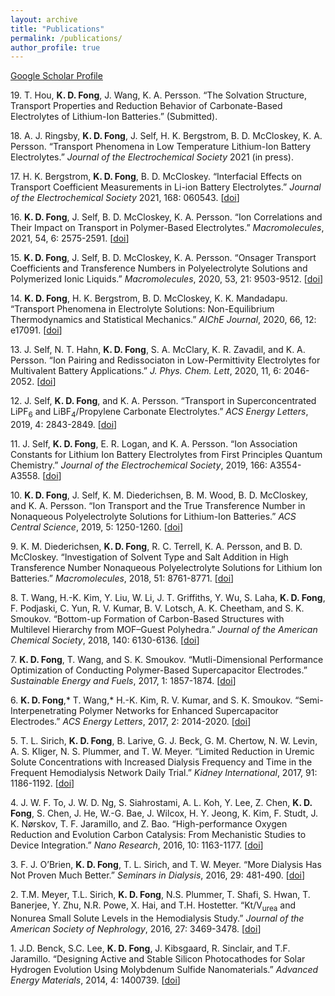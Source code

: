 ```yaml
---
layout: archive
title: "Publications"
permalink: /publications/
author_profile: true
---
```

[Google Scholar Profile](https://scholar.google.com/citations?user=4Yjn1WMAAAAJ&hl=en)

19\. T. Hou, **K. D. Fong**, J. Wang, K. A. Persson. “The Solvation Structure, Transport Properties and Reduction Behavior of Carbonate-Based Electrolytes of Lithium-Ion Batteries.” (Submitted).

18\. A. J. Ringsby, **K. D. Fong**, J. Self, H. K. Bergstrom, B. D. McCloskey, K. A. Persson. “Transport Phenomena in Low Temperature Lithium-Ion Battery Electrolytes.” *Journal of the Electrochemical Society* 2021 (in press). 

17\. H. K. Bergstrom, **K. D. Fong**, B. D. McCloskey. “Interfacial Effects on Transport Coefficient Measurements in Li-ion Battery Electrolytes.” *Journal of the Electrochemical Society* 2021, 168: 060543. [[doi](https://iopscience.iop.org/article/10.1149/1945-7111/ac0994)]

16\. **K. D. Fong**, J. Self, B. D. McCloskey, K. A. Persson. “Ion Correlations and Their Impact on Transport in Polymer-Based Electrolytes.” *Macromolecules*, 2021, 54, 6: 2575-2591. [[doi](https://doi.org/10.1021/acs.macromol.0c02545)]

15\. **K. D. Fong**, J. Self, B. D. McCloskey, K. A. Persson. “Onsager
Transport Coefficients and Transference Numbers in Polyelectrolyte
Solutions and Polymerized Ionic Liquids.” *Macromolecules*, 2020, 53,
21: 9503-9512. [[doi](https://doi.org/10.1021/acs.macromol.0c02001)]

14\. **K. D. Fong**, H. K. Bergstrom, B. D. McCloskey, K. K. Mandadapu.
“Transport Phenomena in Electrolyte Solutions: Non-Equilibrium
Thermodynamics and Statistical Mechanics.” *AIChE Journal*, 2020, 66,
12: e17091. [[doi](https://doi.org/10.1002/aic.17091)]

13\. J. Self, N. T. Hahn, **K. D. Fong**, S. A. McClary, K. R. Zavadil, and
K. A. Persson. “Ion Pairing and Redissociaton in Low-Permittivity
Electrolytes for Multivalent Battery Applications.” *J. Phys. Chem.
Lett*, 2020, 11, 6: 2046-2052. [[doi](https://doi.org/10.1021/acs.jpclett.0c00334)]

12\. J. Self, **K. D. Fong**, and K. A. Persson. “Transport in
Superconcentrated LiPF<sub>6</sub> and LiBF<sub>4</sub>/Propylene Carbonate Electrolytes.”
*ACS Energy Letters*, 2019, 4: 2843-2849. [[doi](https://doi.org/10.1021/acsenergylett.9b02118)]

11\. J. Self, **K. D. Fong**, E. R. Logan, and K. A. Persson. “Ion
Association Constants for Lithium Ion Battery Electrolytes from First
Principles Quantum Chemistry.” *Journal of the Electrochemical Society*,
2019, 166: A3554-A3558. [[doi](https://iopscience.iop.org/article/10.1149/2.1061914jes/meta)]

10\. **K. D. Fong**, J. Self, K. M. Diederichsen, B. M. Wood, B. D.
McCloskey, and K. A. Persson. “Ion Transport and the True Transference
Number in Nonaqueous Polyelectrolyte Solutions for Lithium-Ion
Batteries.” *ACS Central Science*, 2019, 5: 1250-1260. [[doi](https://doi.org/10.1021/acscentsci.9b00406)]

9\. K. M. Diederichsen, **K. D. Fong**, R. C. Terrell, K. A. Persson, and B.
D. McCloskey. “Investigation of Solvent Type and Salt Addition in High
Transference Number Nonaqueous Polyelectrolyte Solutions for Lithium Ion
Batteries.” *Macromolecules*, 2018, 51: 8761-8771. [[doi](https://doi.org/10.1021/acs.macromol.8b01696)]

8\. T. Wang, H.-K. Kim, Y. Liu, W. Li, J. T. Griffiths, Y. Wu, S. Laha, **K.
D. Fong**, F. Podjaski, C. Yun, R. V. Kumar, B. V. Lotsch, A. K.
Cheetham, and S. K. Smoukov. “Bottom-up Formation of Carbon-Based
Structures with Multilevel Hierarchy from MOF–Guest Polyhedra.” *Journal
of the American Chemical Society*, 2018, 140: 6130-6136. [[doi](https://doi.org/10.1021/jacs.8b02411)]

7\. **K. D. Fong**, T. Wang, and S. K. Smoukov. “Mutli-Dimensional
Performance Optimization of Conducting Polymer-Based Supercapacitor
Electrodes.” *Sustainable Energy and Fuels*, 2017, 1: 1857-1874. [[doi](https://pubs.rsc.org/lv/content/articlehtml/2017/se/c7se00339k)]

6\. **K. D. Fong**,\* T. Wang,\* H.-K. Kim, R. V. Kumar, and S. K. Smoukov. “Semi-Interpenetrating Polymer Networks for Enhanced Supercapacitor Electrodes.” *ACS Energy Letters*, 2017, 2: 2014-2020. [[doi](https://doi.org/10.1021/acsenergylett.7b00466)]

5\. T. L. Sirich, **K. D. Fong**, B. Larive, G. J. Beck, G. M. Chertow, N.
W. Levin, A. S. Kliger, N. S. Plummer, and T. W. Meyer. “Limited
Reduction in Uremic Solute Concentrations with Increased Dialysis
Frequency and Time in the Frequent Hemodialysis Network Daily Trial.”
*Kidney International*, 2017, 91: 1186-1192. [[doi](https://www.sciencedirect.com/science/article/pii/S0085253816306482)]

4\. J. W. F. To, J. W. D. Ng, S. Siahrostami, A. L. Koh, Y. Lee, Z. Chen,
**K. D. Fong**, S. Chen, J. He, W.-G. Bae, J. Wilcox, H. Y. Jeong, K.
Kim, F. Studt, J. K. Nørskov, T. F. Jaramillo, and Z. Bao.
“High-performance Oxygen Reduction and Evolution Carbon Catalysis: From
Mechanistic Studies to Device Integration.” *Nano Research*, 2016, 10:
1163-1177. [[doi](https://link.springer.com/article/10.1007/s12274-016-1347-8)]

3\.  F. J. O’Brien, **K. D. Fong**, T. L. Sirich, and T. W. Meyer. “More
Dialysis Has Not Proven Much Better.” *Seminars in Dialysis*, 2016, 29:
481-490. [[doi](https://doi.org/10.1111/sdi.12533)]

2\. T.M. Meyer, T.L. Sirich, **K. D. Fong**, N.S. Plummer, T. Shafi, S.
Hwan, T. Banerjee, Y. Zhu, N.R. Powe, X. Hai, and T.H. Hostetter.
“Kt/V<sub>urea</sub> and Nonurea Small Solute Levels in the Hemodialysis Study.”
*Journal of the American Society of Nephrology*, 2016, 27: 3469-3478. [[doi](https://jasn.asnjournals.org/content/27/11/3469.short)]

1\. J.D. Benck, S.C. Lee, **K. D. Fong**, J. Kibsgaard, R. Sinclair, and
T.F. Jaramillo. “Designing Active and Stable Silicon Photocathodes for
Solar Hydrogen Evolution Using Molybdenum Sulfide Nanomaterials.”
*Advanced Energy Materials*, 2014, 4: 1400739. [[doi](https://doi.org/10.1002/aenm.201400739)]
